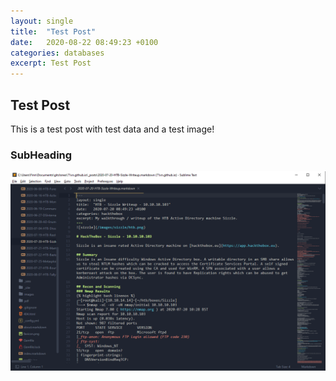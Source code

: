 ```yaml
---
layout: single
title:  "Test Post"
date:   2020-08-22 08:49:23 +0100
categories: databases
excerpt: Test Post
---
```


## Test Post

This is a test post with test data and a test image!

### SubHeading

![](/images/notes.png)